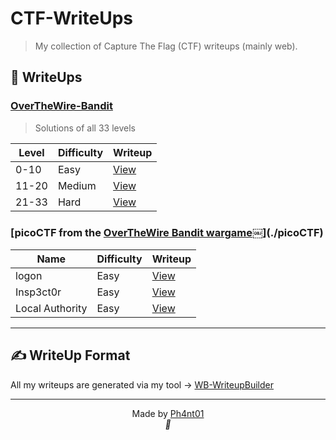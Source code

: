 
# CTF-WriteUps

> My collection of Capture The Flag (CTF) writeups (mainly web).



## 🔐 WriteUps

### [OverTheWire-Bandit](./OverTheWire/bandit/)
>Solutions of all 33 levels

| Level | Difficulty | Writeup                                                 |
| ----- | ---------- | ------------------------------------------------------- |
| 0-10  | Easy       | [View](./OverTheWire/BanditLVL0-33.md/#bandit-level-0)  |
| 11-20 | Medium     | [View](./OverTheWire/BanditLVL0-33.md/#bandit-level-11) |
| 21-33 | Hard       | [View](./OverTheWire/BanditLVL0-33.md/#bandit-level-21) |

### [picoCTF from the [OverTheWire Bandit wargame](https://overthewire.org/wargames/bandit/)￼](./picoCTF)

| Name            | Difficulty | Writeup                              |
| --------------- | ---------- | ------------------------------------ |
| logon           | Easy       | [View](./picoCTF/logon.md)           |
| Insp3ct0r       | Easy       | [View](./picoCTF/insp3ct0r.md)       |
| Local Authority | Easy       | [View](./picoCTF/local_authority.md) |


---


## ✍️ WriteUp Format
All my writeups are generated via my tool -> [WB-WriteupBuilder](https://github.com/Ph4nt01/WB-WriteupBuilder)

---

<p align="center">
  Made by <a href="https://github.com/Ph4nt01">Ph4nt01</a><br>
  <em>🚀</em>
</p>
